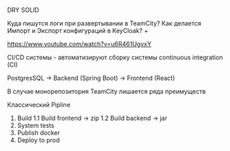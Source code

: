 DRY
SOLID

Куда пишутся логи при развертывании в TeamCity? 
Как делается Импорт и Экспорт конфигураций в KeyCloak? +

https://www.youtube.com/watch?v=u6R461UgvxY

CI/CD системы - автоматизируют сборку системы
continuous integration (CI) 

PostgresSQL -> Backend (Spring Boot) -> Frontend (React)

В случае монорепозитория TeamCity лишается ряда преимуществ

Классический Pipline
1. Build
	1.1 Build frontend -> zip
	1.2 Build backend -> jar
2. System tests
3. Publish docker
4. Deploy to prod